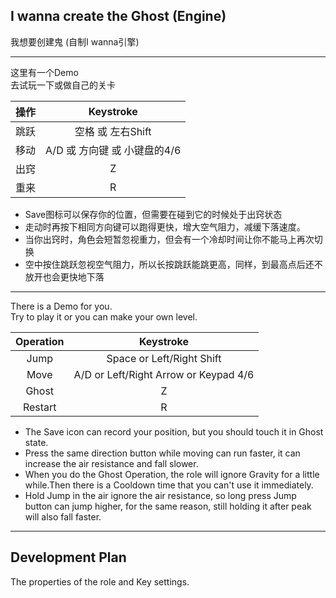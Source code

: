 ## I wanna create the Ghost (Engine)
我想要创建鬼 (自制I wanna引擎)<br>

---
这里有一个Demo<br>
去试玩一下或做自己的关卡<br>

|   操作   |              Keystroke              |
|:--------:|:-----------------------------------:|
|   跳跃   |            空格 或 左右Shift        |
|   移动   |      A/D 或 方向键 或 小键盘的4/6   |
|   出窍   |                  Z                  |
|   重来   |                  R                  |
<ul>
<li>Save图标可以保存你的位置，但需要在碰到它的时候处于出窍状态</li>
<li>走动时再按下相同方向键可以跑得更快，增大空气阻力，减缓下落速度。</li>
<li>当你出窍时，角色会短暂忽视重力，但会有一个冷却时间让你不能马上再次切换</li>
<li>空中按住跳跃忽视空气阻力，所以长按跳跃能跳更高，同样，到最高点后还不放开也会更快地下落</li>
</ul>

---
There is a Demo for you.<br>
Try to play it or you can make your own level.<br>

|Operation|              Keystroke                 |
|:-------:|:--------------------------------------:|
|   Jump   |      Space or Left/Right Shift        |
|   Move   | A/D or Left/Right Arrow or Keypad 4/6 |
|   Ghost  |                 Z                     |
|  Restart |                 R                     |

<ul>
<li>The Save icon can record your position, but you should touch it in Ghost state.</li>
<li>Press the same direction button while moving can run faster, it can increase the air resistance and fall slower.</li>
<li>When you do the Ghost Operation, the role will ignore Gravity for a little while.Then there is a Cooldown time that you can't use it immediately.</li>
<li>Hold Jump in the air ignore the air resistance, so long press Jump button can jump higher, for the same reason, still holding it after peak will also fall faster.</li>
</ul>

---
## Development Plan
The properties of the role and Key settings.
